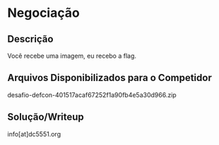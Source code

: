 # Negociação

## Descrição

Você recebe uma imagem, eu recebo a flag.

## Arquivos Disponibilizados para o Competidor

desafio-defcon-401517acaf67252f1a90fb4e5a30d966.zip

## Solução/Writeup 

info[at]dc5551.org
